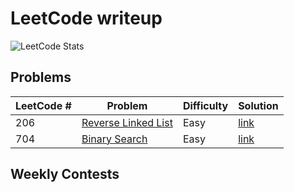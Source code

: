 # LeetCode writeup

![LeetCode Stats](https://leetcard.jacoblin.cool/Offliner?theme=light&ext=activity)

## Problems
| LeetCode # | Problem                                                                                              | Difficulty | Solution                                                              |
| ---------- | ---------------------------------------------------------------------------------------------------- | ---------- | --------------------------------------------------------------------- |
| 206        | <a href="https://leetcode.com/problems/reverse-linked-list/" target="_blank">Reverse Linked List</a> | Easy       | [link](./problems/206_reverse_linked_list/206_reverse_linked_list.md) |
| 704        | <a href="https://leetcode.com/problems/binary-search/" target="_blank">Binary Search</a>             | Easy       | [link](./problems/704_binary_search/binary_search.md)                 |

## Weekly Contests